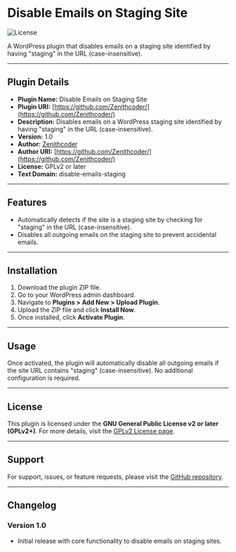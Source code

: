 # Disable Emails on Staging Site

![License](https://img.shields.io/badge/License-GPL%20v2%2B-blue)

A WordPress plugin that disables emails on a staging site identified by having "staging" in the URL (case-insensitive).

---

## Plugin Details

- **Plugin Name:** Disable Emails on Staging Site
- **Plugin URI:** [https://github.com/Zenithcoder/](https://github.com/Zenithcoder/)
- **Description:** Disables emails on a WordPress staging site identified by having "staging" in the URL (case-insensitive).
- **Version:** 1.0
- **Author:** [Zenithcoder](https://github.com/Zenithcoder/)
- **Author URI:** [https://github.com/Zenithcoder/](https://github.com/Zenithcoder/)
- **License:** GPLv2 or later
- **Text Domain:** disable-emails-staging

---

## Features

- Automatically detects if the site is a staging site by checking for "staging" in the URL (case-insensitive).
- Disables all outgoing emails on the staging site to prevent accidental emails.

---

## Installation

1. Download the plugin ZIP file.
2. Go to your WordPress admin dashboard.
3. Navigate to **Plugins > Add New > Upload Plugin**.
4. Upload the ZIP file and click **Install Now**.
5. Once installed, click **Activate Plugin**.

---

## Usage

Once activated, the plugin will automatically disable all outgoing emails if the site URL contains "staging" (case-insensitive). No additional configuration is required.

---

## License

This plugin is licensed under the **GNU General Public License v2 or later (GPLv2+)**. For more details, visit the [GPLv2 License page](https://www.gnu.org/licenses/gpl-2.0.html).

---

## Support

For support, issues, or feature requests, please visit the [GitHub repository](https://github.com/Zenithcoder/).

---

## Changelog

### Version 1.0
- Initial release with core functionality to disable emails on staging sites.